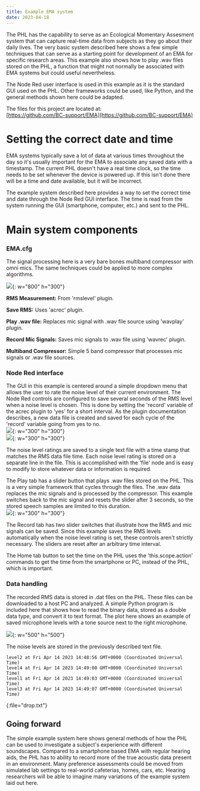 ```yaml
---
title: Example EMA system 
date: 2023-04-18
---
```


The PHL has the capability to serve as an Ecological Momentary Assesment system that can capture real-time data from subjects as they go about their daily lives. The very basic system described here shows a few simple techniques that can serve as a starting point for development of an EMA for specific research areas. This example also shows how to play .wav files stored on the PHL, a function that might not normally be associated with EMA systems but could useful nevertheless. 


The Node Red user interface is used in this example as it is the standard GUI used on the PHL. Other 
frameworks could be used, like Python, and the general methods shown here could be adapted. 

The files for this project are located at:   
[https://github.com/BC-support/EMA](https://github.com/BC-support/EMA)


# Setting the correct date and time
EMA systems typically save a lot of data at various times throughout the day so it's usually important for the EMA to associate any saved data with a timestamp. The current PHL doesn't have a real time clock, so the time needs to be set whenever the device is powered up. If this isn't done there will be a time and date available, but it will be incorrect. 

The example system described here provides a way to set the correct time and date through the Node Red GUI interface. The time is read from the system running the GUI (smartphone, computer, etc.) and sent to the PHL.  

# Main system components
### EMA.cfg  
The signal processing here is a very bare bones multiband compressor with omni mics. The same techniques could be applied to more complex algorithms.

![](../../assets/images/EMA_algo.png){: w="800" h="300"} 

**RMS Measurement:** From 'rmslevel' plugin. 

**Save RMS:** Uses 'acrec' plugin. 

**Play .wav file:** Replaces mic signal with .wav file source using 'wavplay' plugin.

**Record Mic Signals:** Saves mic signals to .wav file using 'wavrec' plugin. 

**Multiband Compressor:** Simple 5 band compressor that processes mic signals or .wav file sources.

### Node Red interface
The GUI in this example is centered around a simple dropdown menu that allows the user to rate the noise level of their current environment. The Node Red controls are configured to save several seconds of the RMS level when a noise level is chosen. This is done by setting the 'record' variable of the acrec plugin to 'yes' for a short interval. As the plugin documentation describes, a new data file is created and saved for each cycle of the 'record' variable going from yes to no.  
![](../../assets/images/level1.png){: w="300" h="300"}   
![](../../assets/images/level4.png){: w="300" h="300"} 

The noise level ratings are saved to a single text file with a time stamp that matches the RMS data file time. Each noise level rating is stored on a separate line in the file. This is accomplished with the 'file' node and is easy to modify to store whatever data or information is required.

The Play tab has a slider button that plays .wav files stored on the PHL. This is a very simple framework that cycles through the files. The .wav data replaces the mic signals and is processed by the compressor. This example switches back to the mic signal and resets the slider after 3 seconds, so the stored speech samples are limited to this duration.  
![](../../assets/images/play.png){: w="300" h="300"}   
 
The Record tab has two slider switches that illustrate how the RMS and mic signals can be saved. Since this example saves the RMS levels automatically when the noise level rating is set, these controls aren't strictly necessary. The sliders are reset after an arbitrary time interval. 

The Home tab button to set the time on the PHL uses the 'this.scope.action' commands to get the time from the smartphone or PC, instead of the PHL, which is important.

### Data handling
The recorded RMS data is stored in .dat files on the PHL. These files can be downloaded to a host PC and analyzed. A simple Python program is included here that shows how to read the binary data, stored as a double data type, and convert it to text format. The plot here shows an example of saved microphone levels with a tone source next to the right microphone.   

![](../../assets/images/rms.png){: w="500" h="500"}   

The noise levels are stored in the previously described text file.   
```
level2 at Fri Apr 14 2023 14:48:56 GMT+0000 (Coordinated Universal Time)   
level4 at Fri Apr 14 2023 14:49:00 GMT+0000 (Coordinated Universal Time)   
level1 at Fri Apr 14 2023 14:49:03 GMT+0000 (Coordinated Universal Time)   
level3 at Fri Apr 14 2023 14:49:07 GMT+0000 (Coordinated Universal Time)   
```   
{:file="drop.txt"}   
## Going forward 
The simple example system here shows general methods of how the PHL can be used to investigate a subject's experience with different soundscapes. Compared to a smartphone based EMA with regular hearing aids, the PHL has to ability to record more of the true acoustic data present in an environment. Many preference assessments could be moved from simulated lab settings to real-world cafeterias, homes, cars, etc. Hearing researchers will be able to imagine many variations of the example system laid out here. 
